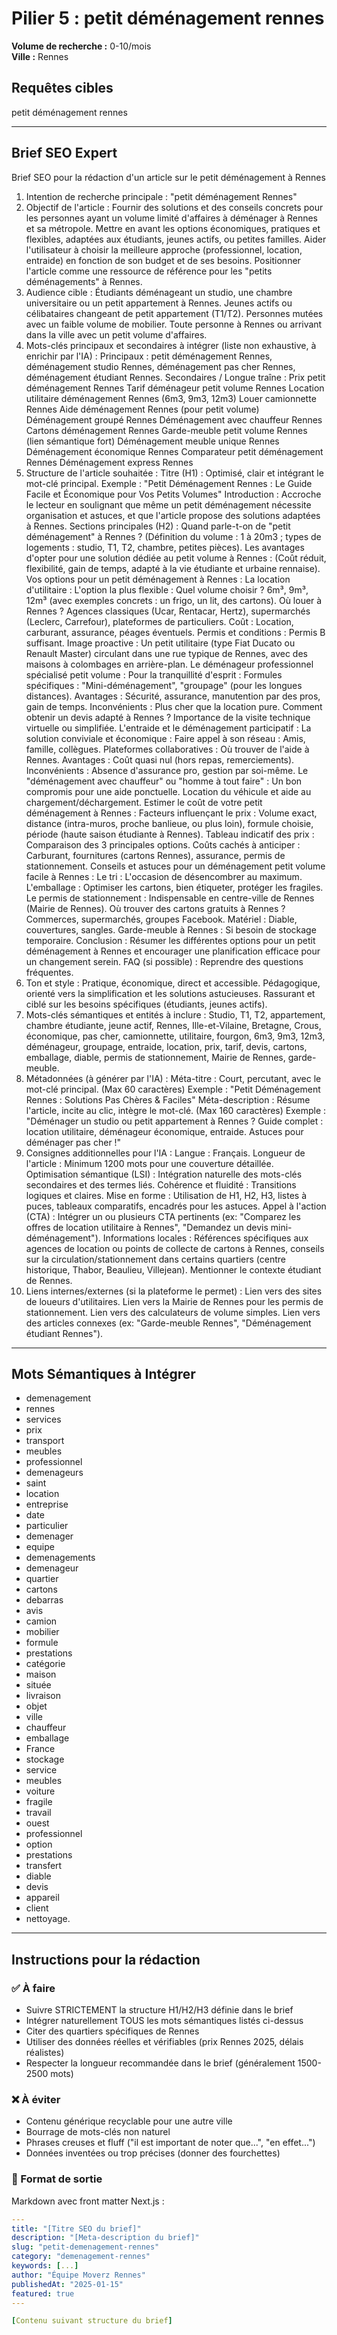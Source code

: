 # Pilier 5 : petit déménagement rennes

**Volume de recherche :** 0-10/mois  
**Ville :** Rennes

## Requêtes cibles

petit déménagement rennes

---

## Brief SEO Expert

Brief SEO pour la rédaction d'un article sur le petit déménagement à Rennes
1. Intention de recherche principale : "petit déménagement Rennes"
2. Objectif de l'article :
Fournir des solutions et des conseils concrets pour les personnes ayant un volume limité d'affaires à déménager à Rennes et sa métropole.
Mettre en avant les options économiques, pratiques et flexibles, adaptées aux étudiants, jeunes actifs, ou petites familles.
Aider l'utilisateur à choisir la meilleure approche (professionnel, location, entraide) en fonction de son budget et de ses besoins.
Positionner l'article comme une ressource de référence pour les "petits déménagements" à Rennes.
3. Audience cible :
Étudiants déménageant un studio, une chambre universitaire ou un petit appartement à Rennes.
Jeunes actifs ou célibataires changeant de petit appartement (T1/T2).
Personnes mutées avec un faible volume de mobilier.
Toute personne à Rennes ou arrivant dans la ville avec un petit volume d'affaires.
4. Mots-clés principaux et secondaires à intégrer (liste non exhaustive, à enrichir par l'IA) :
Principaux : petit déménagement Rennes, déménagement studio Rennes, déménagement pas cher Rennes, déménagement étudiant Rennes.
Secondaires / Longue traîne :
Prix petit déménagement Rennes
Tarif déménageur petit volume Rennes
Location utilitaire déménagement Rennes (6m3, 9m3, 12m3)
Louer camionnette Rennes
Aide déménagement Rennes (pour petit volume)
Déménagement groupé Rennes
Déménagement avec chauffeur Rennes
Cartons déménagement Rennes
Garde-meuble petit volume Rennes (lien sémantique fort)
Déménagement meuble unique Rennes
Déménagement économique Rennes
Comparateur petit déménagement Rennes
Déménagement express Rennes
5. Structure de l'article souhaitée :
Titre (H1) : Optimisé, clair et intégrant le mot-clé principal.
Exemple : "Petit Déménagement Rennes : Le Guide Facile et Économique pour Vos Petits Volumes"
Introduction : Accroche le lecteur en soulignant que même un petit déménagement nécessite organisation et astuces, et que l'article propose des solutions adaptées à Rennes.
Sections principales (H2) :
Quand parle-t-on de "petit déménagement" à Rennes ? (Définition du volume : 1 à 20m3 ; types de logements : studio, T1, T2, chambre, petites pièces).
Les avantages d'opter pour une solution dédiée au petit volume à Rennes : (Coût réduit, flexibilité, gain de temps, adapté à la vie étudiante et urbaine rennaise).
Vos options pour un petit déménagement à Rennes :
La location d'utilitaire : L'option la plus flexible :
Quel volume choisir ? 6m³, 9m³, 12m³ (avec exemples concrets : un frigo, un lit, des cartons).
Où louer à Rennes ? Agences classiques (Ucar, Rentacar, Hertz), supermarchés (Leclerc, Carrefour), plateformes de particuliers.
Coût : Location, carburant, assurance, péages éventuels.
Permis et conditions : Permis B suffisant.
Image proactive : Un petit utilitaire (type Fiat Ducato ou Renault Master) circulant dans une rue typique de Rennes, avec des maisons à colombages en arrière-plan.
Le déménageur professionnel spécialisé petit volume : Pour la tranquillité d'esprit :
Formules spécifiques : "Mini-déménagement", "groupage" (pour les longues distances).
Avantages : Sécurité, assurance, manutention par des pros, gain de temps.
Inconvénients : Plus cher que la location pure.
Comment obtenir un devis adapté à Rennes ? Importance de la visite technique virtuelle ou simplifiée.
L'entraide et le déménagement participatif : La solution conviviale et économique :
Faire appel à son réseau : Amis, famille, collègues.
Plateformes collaboratives : Où trouver de l'aide à Rennes.
Avantages : Coût quasi nul (hors repas, remerciements).
Inconvénients : Absence d'assurance pro, gestion par soi-même.
Le "déménagement avec chauffeur" ou "homme à tout faire" :
Un bon compromis pour une aide ponctuelle.
Location du véhicule et aide au chargement/déchargement.
Estimer le coût de votre petit déménagement à Rennes :
Facteurs influençant le prix : Volume exact, distance (intra-muros, proche banlieue, ou plus loin), formule choisie, période (haute saison étudiante à Rennes).
Tableau indicatif des prix : Comparaison des 3 principales options.
Coûts cachés à anticiper : Carburant, fournitures (cartons Rennes), assurance, permis de stationnement.
Conseils et astuces pour un déménagement petit volume facile à Rennes :
Le tri : L'occasion de désencombrer au maximum.
L'emballage : Optimiser les cartons, bien étiqueter, protéger les fragiles.
Le permis de stationnement : Indispensable en centre-ville de Rennes (Mairie de Rennes).
Où trouver des cartons gratuits à Rennes ? Commerces, supermarchés, groupes Facebook.
Matériel : Diable, couvertures, sangles.
Garde-meuble à Rennes : Si besoin de stockage temporaire.
Conclusion : Résumer les différentes options pour un petit déménagement à Rennes et encourager une planification efficace pour un changement serein.
FAQ (si possible) : Reprendre des questions fréquentes.
6. Ton et style :
Pratique, économique, direct et accessible.
Pédagogique, orienté vers la simplification et les solutions astucieuses.
Rassurant et ciblé sur les besoins spécifiques (étudiants, jeunes actifs).
7. Mots-clés sémantiques et entités à inclure :
Studio, T1, T2, appartement, chambre étudiante, jeune actif, Rennes, Ille-et-Vilaine, Bretagne, Crous, économique, pas cher, camionnette, utilitaire, fourgon, 6m3, 9m3, 12m3, déménageur, groupage, entraide, location, prix, tarif, devis, cartons, emballage, diable, permis de stationnement, Mairie de Rennes, garde-meuble.
8. Métadonnées (à générer par l'IA) :
Méta-titre : Court, percutant, avec le mot-clé principal. (Max 60 caractères)
Exemple : "Petit Déménagement Rennes : Solutions Pas Chères & Faciles"
Méta-description : Résume l'article, incite au clic, intègre le mot-clé. (Max 160 caractères)
Exemple : "Déménager un studio ou petit appartement à Rennes ? Guide complet : location utilitaire, déménageur économique, entraide. Astuces pour déménager pas cher !"
9. Consignes additionnelles pour l'IA :
Langue : Français.
Longueur de l'article : Minimum 1200 mots pour une couverture détaillée.
Optimisation sémantique (LSI) : Intégration naturelle des mots-clés secondaires et des termes liés.
Cohérence et fluidité : Transitions logiques et claires.
Mise en forme : Utilisation de H1, H2, H3, listes à puces, tableaux comparatifs, encadrés pour les astuces.
Appel à l'action (CTA) : Intégrer un ou plusieurs CTA pertinents (ex: "Comparez les offres de location utilitaire à Rennes", "Demandez un devis mini-déménagement").
Informations locales : Références spécifiques aux agences de location ou points de collecte de cartons à Rennes, conseils sur la circulation/stationnement dans certains quartiers (centre historique, Thabor, Beaulieu, Villejean). Mentionner le contexte étudiant de Rennes.
10. Liens internes/externes (si la plateforme le permet) :
Lien vers des sites de loueurs d'utilitaires.
Lien vers la Mairie de Rennes pour les permis de stationnement.
Lien vers des calculateurs de volume simples.
Lien vers des articles connexes (ex: "Garde-meuble Rennes", "Déménagement étudiant Rennes").

---

## Mots Sémantiques à Intégrer

- demenagement
- rennes
- services
- prix
- transport
- meubles
- professionnel
- demenageurs
- saint
- location
- entreprise
- date
- particulier
- demenager
- equipe
- demenagements
- demenageur
- quartier
- cartons
- debarras
- avis
- camion
- mobilier
- formule
- prestations
- catégorie
- maison
- située
- livraison
- objet
- ville
- chauffeur
- emballage
- France
- stockage
- service
- meubles
- voiture
- fragile
- travail
- ouest
- professionnel
- option
- prestations
- transfert
- diable
- devis
- appareil
- client
- nettoyage.

---

## Instructions pour la rédaction

### ✅ À faire
- Suivre STRICTEMENT la structure H1/H2/H3 définie dans le brief
- Intégrer naturellement TOUS les mots sémantiques listés ci-dessus
- Citer des quartiers spécifiques de Rennes
- Utiliser des données réelles et vérifiables (prix Rennes 2025, délais réalistes)
- Respecter la longueur recommandée dans le brief (généralement 1500-2500 mots)

### ❌ À éviter
- Contenu générique recyclable pour une autre ville
- Bourrage de mots-clés non naturel
- Phrases creuses et fluff ("il est important de noter que...", "en effet...")
- Données inventées ou trop précises (donner des fourchettes)

### 🎯 Format de sortie
Markdown avec front matter Next.js :

```yaml
---
title: "[Titre SEO du brief]"
description: "[Meta-description du brief]"
slug: "petit-demenagement-rennes"
category: "demenagement-rennes"
keywords: [...]
author: "Équipe Moverz Rennes"
publishedAt: "2025-01-15"
featured: true
---

[Contenu suivant structure du brief]
```

